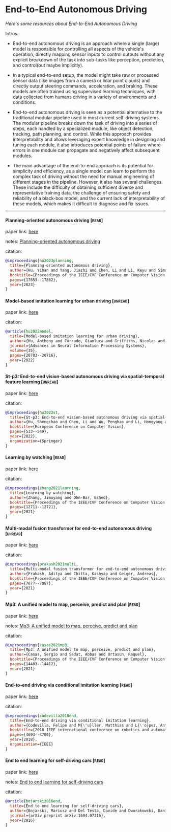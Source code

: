 # End-to-End Autonomous Driving
*Here's some resources about End-to-End Autonomous Driving*


Intros:
* End-to-end autonomous driving is an approach where a single (large) model is responsible for controlling all aspects of the vehicle's operation, directly mapping sensor inputs to control outputs without any explicit breakdown of the task into sub-tasks like perception, prediction, and control(but maybe implicitly).

* In a typical end-to-end setup, the model might take raw or processed sensor data (like images from a camera or lidar point clouds) and directly output steering commands, acceleration, and braking. These models are often trained using supervised learning techniques, with data collected from humans driving in a variety of environments and conditions.

* End-to-end autonomous driving is seen as a potential alternative to the traditional modular pipeline used in most current self-driving systems. The modular pipeline breaks down the task of driving into a series of steps, each handled by a specialized module, like object detection, tracking, path planning, and control. While this approach provides interpretability and allows leveraging expert knowledge in designing and tuning each module, it also introduces potential points of failure where errors in one module can propagate and negatively affect subsequent modules.

* The main advantage of the end-to-end approach is its potential for simplicity and efficiency, as a single model can learn to perform the complex task of driving without the need for manual engineering of different stages in the pipeline. However, it also has several challenges. These include the difficulty of obtaining sufficient diverse and representative training data, the challenge of ensuring safety and reliability of a black-box model, and the current lack of interpretability of these models, which makes it difficult to diagnose and fix issues.


---

#### Planning-oriented autonomous driving [`READ`]

paper link: [here](https://openaccess.thecvf.com/content/CVPR2023/papers/Hu_Planning-Oriented_Autonomous_Driving_CVPR_2023_paper.pdf)

notes: [Planning-oriented autonomous driving](notes/Planning-oriented%20Autonomous%20Driving/Planning-oriented%20Autonomous%20Driving.md)

citation: 
```bibtex
@inproceedings{hu2023planning,
  title={Planning-oriented autonomous driving},
  author={Hu, Yihan and Yang, Jiazhi and Chen, Li and Li, Keyu and Sima, Chonghao and Zhu, Xizhou and Chai, Siqi and Du, Senyao and Lin, Tianwei and Wang, Wenhai and others},
  booktitle={Proceedings of the IEEE/CVF Conference on Computer Vision and Pattern Recognition},
  pages={17853--17862},
  year={2023}
}
```


#### Model-based imitation learning for urban driving [`UNREAD`]

paper link: [here](https://proceedings.neurips.cc/paper_files/paper/2022/file/827cb489449ea216e4a257c47e407d18-Paper-Conference.pdf)

citation: 
```bibtex
@article{hu2022model,
  title={Model-based imitation learning for urban driving},
  author={Hu, Anthony and Corrado, Gianluca and Griffiths, Nicolas and Murez, Zachary and Gurau, Corina and Yeo, Hudson and Kendall, Alex and Cipolla, Roberto and Shotton, Jamie},
  journal={Advances in Neural Information Processing Systems},
  volume={35},
  pages={20703--20716},
  year={2022}
}
```

#### St-p3: End-to-end vision-based autonomous driving via spatial-temporal feature learning [`UNREAD`]

paper link: [here](https://arxiv.org/pdf/2207.07601)

citation: 
```bibtex
@inproceedings{hu2022st,
  title={St-p3: End-to-end vision-based autonomous driving via spatial-temporal feature learning},
  author={Hu, Shengchao and Chen, Li and Wu, Penghao and Li, Hongyang and Yan, Junchi and Tao, Dacheng},
  booktitle={European Conference on Computer Vision},
  pages={533--549},
  year={2022},
  organization={Springer}
}
```
    
    
#### Learning by watching [`READ`]

paper link: [here](https://openaccess.thecvf.com/content/CVPR2021/papers/Zhang_Learning_by_Watching_CVPR_2021_paper.pdf)

citation: 
```bibtex
@inproceedings{zhang2021learning,
  title={Learning by watching},
  author={Zhang, Jimuyang and Ohn-Bar, Eshed},
  booktitle={Proceedings of the IEEE/CVF Conference on Computer Vision and Pattern Recognition},
  pages={12711--12721},
  year={2021}
}
```

#### Multi-modal fusion transformer for end-to-end autonomous driving [`UNREAD`]

paper link: [here](http://openaccess.thecvf.com/content/CVPR2021/papers/Prakash_Multi-Modal_Fusion_Transformer_for_End-to-End_Autonomous_Driving_CVPR_2021_paper.pdf)

citation: 
```bibtex
@inproceedings{prakash2021multi,
  title={Multi-modal fusion transformer for end-to-end autonomous driving},
  author={Prakash, Aditya and Chitta, Kashyap and Geiger, Andreas},
  booktitle={Proceedings of the IEEE/CVF Conference on Computer Vision and Pattern Recognition},
  pages={7077--7087},
  year={2021}
}
```
    
#### Mp3: A unified model to map, perceive, predict and plan [`READ`]

paper link: [here](https://openaccess.thecvf.com/content/CVPR2021/papers/Casas_MP3_A_Unified_Model_To_Map_Perceive_Predict_and_Plan_CVPR_2021_paper.pdf)

notes: [Mp3: A unified model to map, perceive, predict and plan](notes/A%20Unified%20Model%20To%20Map%20Perceive%20Predict%20and%20Plan/Mp3%20A%20unified%20model%20to%20map,%20perceive,%20predict%20and%20plan.md)

citation: 
```bibtex
@inproceedings{casas2021mp3,
  title={Mp3: A unified model to map, perceive, predict and plan},
  author={Casas, Sergio and Sadat, Abbas and Urtasun, Raquel},
  booktitle={Proceedings of the IEEE/CVF Conference on Computer Vision and Pattern Recognition},
  pages={14403--14412},
  year={2021}
}
```
    

#### End-to-end driving via conditional imitation learning [`READ`]

paper link: [here](https://arxiv.org/pdf/1710.02410)

citation: 
```bibtex
@inproceedings{codevilla2018end,
  title={End-to-end driving via conditional imitation learning},
  author={Codevilla, Felipe and M{\"u}ller, Matthias and L{\'o}pez, Antonio and Koltun, Vladlen and Dosovitskiy, Alexey},
  booktitle={2018 IEEE international conference on robotics and automation (ICRA)},
  pages={4693--4700},
  year={2018},
  organization={IEEE}
}
```
    

#### End to end learning for self-driving cars [`READ`]

paper link: [here](https://arxiv.org/pdf/1604.07316.pdf%5D)

notes: [End to end learning for self-driving cars](notes/End%20to%20End%20Self%20Driving%20Cars/End%20to%20End%20Learning%20for%20Self-Driving%20Cars.md)

citation: 
```bibtex
@article{bojarski2016end,
  title={End to end learning for self-driving cars},
  author={Bojarski, Mariusz and Del Testa, Davide and Dworakowski, Daniel and Firner, Bernhard and Flepp, Beat and Goyal, Prasoon and Jackel, Lawrence D and Monfort, Mathew and Muller, Urs and Zhang, Jiakai and others},
  journal={arXiv preprint arXiv:1604.07316},
  year={2016}
}
```
